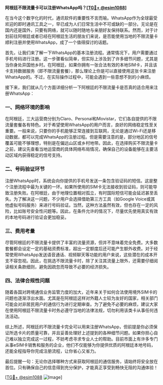 **阿根廷不限流量卡可以注册WhatsApp吗？[[TG💪+ @esim1088](https://t.me/s/esim1088)]**

在当今这个数字化的时代，通讯软件的重要性不言而喻。WhatsApp作为全球最受欢迎的即时通讯工具之一，早已成为人们日常生活中不可或缺的一部分。无论是在国内还是国外，只要有网络，就可以随时随地与亲朋好友保持联系。然而，对于计划前往阿根廷或者已经在阿根廷生活的朋友们来说，是否能使用当地的不限流量卡顺利注册并使用WhatsApp，成了一个值得探讨的话题。

首先，让我们来了解一下WhatsApp的基本注册流程。通常情况下，用户需要通过手机号码进行注册。这一步骤看似简单，但实际上涉及到了许多细节问题，尤其是当你身处异国他乡时。在阿根廷，如果你拥有一张合法有效的本地SIM卡，并且该卡支持数据服务（即不限流量套餐），那么理论上你是可以直接使用这张卡来注册WhatsApp的。不过，在实际操作过程中，可能会遇到一些意想不到的小麻烦。

接下来，我们就从几个方面详细分析一下阿根廷的不限流量卡是否真的适合用来注册WhatsApp：

### **一、网络环境的影响**
在阿根廷，三大运营商分别为Claro、Personal和Movistar，它们各自提供的不限流量套餐各有特色。对于希望使用WhatsApp的用户而言，良好的网络稳定性至关重要。一般来说，只要你的手机能够正常连接到互联网，无论是通过Wi-Fi还是移动数据，都可以完成WhatsApp的注册过程。但是需要注意的是，部分地区的信号覆盖可能不够理想，特别是在偏远山区或乡村地带。因此，在选择购买不限流量卡之前，建议先查看当地运营商的具体网络布局情况，确保自己的设备能够在主要活动区域内获得稳定的信号支持。

### **二、号码验证环节**
注册WhatsApp时，系统会向你提供的手机号发送一条包含验证码的短信。这是整个注册流程中最为关键的一环。如果所使用的SIM卡无法接收到验证码，则可能导致注册失败。在阿根廷，由于地理位置相对孤立，有时国际短信可能会延迟甚至丢失。为了解决这一问题，不少用户会选择借助第三方工具（如Google Voice或其他虚拟号码服务）来进行号码验证。当然，这种方法虽然有效，但也存在一定的风险，比如账号安全性问题等。因此，在条件允许的情况下，尽量优先使用真实有效的本地号码进行验证会更加稳妥。

### **三、费用考量**
尽管阿根廷的不限流量卡提供了丰富的流量资源，但并不意味着完全免费。大多数套餐都会设定一定的基础资费标准，超出一定额度后还可能产生额外收费。对于经常使用WhatsApp发送语音通话、视频聊天等功能的用户来说，这些潜在的成本开支不容忽视。因此，在挑选不限流量卡时，除了关注其流量上限外，还需要仔细阅读相关条款细则，避免因疏忽而导致不必要的经济损失。

### **四、法律合规性问题**
随着各国对跨境通信业务监管力度的加大，近年来关于如何合法使用境外SIM卡的问题也逐渐浮出水面。尤其是在阿根廷这样对外籍人士较为友好的国家，相关部门可能会对非居民用户的通信行为进行定期审查。为了避免不必要的麻烦，建议大家在使用阿根廷不限流量卡时务必遵守当地的法律法规，切勿利用该类卡从事任何违法活动。

综上所述，阿根廷的不限流量卡完全可以用来注册WhatsApp，但前提是你必须保证所选卡片的质量可靠，并且妥善处理好上述提到的各种细节问题。如果你担心自己难以独立完成这一过程，不妨考虑寻求专业人士的帮助。目前市面上有许多专门从事eSIM卡销售和服务的企业，他们不仅能够为你提供优质的阿根廷本地号码，还能全程指导你完成注册流程，让你省心又省力。

最后提醒一句：无论你选择哪种方式来获取阿根廷的通信服务，请始终将安全放在首位。只有确保自己的信息得到充分保护，才能真正享受到畅快无阻的沟通体验！

[[TG💪+ @esim1088](https://t.me/s/esim1088) ![Image](https://i.postimg.cc/4NQfJmqS/Snipaste-2025-05-13-00-14-12.png)]